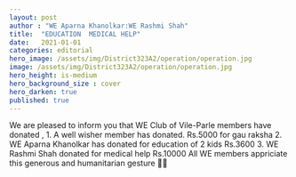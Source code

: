 ```yaml
---
layout: post
author : "WE Aparna Khanolkar:WE Rashmi Shah"
title:  "EDUCATION  MEDICAL HELP"
date:   2021-01-01
categories: editorial
hero_image: /assets/img/District323A2/operation/operation.jpg
image: /assets/img/District323A2/operation/operation.jpg
hero_height: is-medium
hero_background_size : cover
hero_darken: true
published: true
---
```


We are pleased to inform you that  WE Club of Vile-Parle members have donated ,  1. A well wisher member has    donated.     Rs.5000 for gau raksha 2.   WE Aparna Khanolkar has donated for education of 2 kids       Rs.3600 3. WE Rashmi Shah donated for medical help      Rs.10000 All WE members appriciate this generous and humanitarian gesture 🙏🙏

<!-- {% include image-gallery.html folder="/assets/img/District323A2/operation/" %} -->